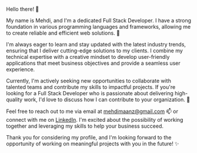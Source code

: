 Hello there! 👋

My name is Mehdi, and I'm a dedicated Full Stack Developer. I have a strong foundation in various programming languages and frameworks, allowing me to create reliable and efficient web solutions. 💼

I'm always eager to learn and stay updated with the latest industry trends, ensuring that I deliver cutting-edge solutions to my clients. I combine my technical expertise with a creative mindset to develop user-friendly applications that meet business objectives and provide a seamless user experience.

Currently, I'm actively seeking new opportunities to collaborate with talented teams and contribute my skills to impactful projects. If you're looking for a Full Stack Developer who is passionate about delivering high-quality work, I'd love to discuss how I can contribute to your organization. 💪

Feel free to reach out to me via email at mehdimaanz@gmail.com 📫 or connect with me on [LinkedIn](https://www.linkedin.com/in/your-linkedin-profile). I'm excited about the possibility of working together and leveraging my skills to help your business succeed.

Thank you for considering my profile, and I'm looking forward to the opportunity of working on meaningful projects with you in the future! ✨
